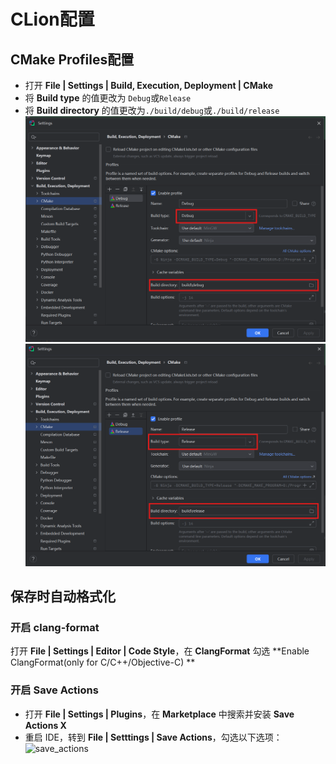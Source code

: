 # CLion配置

## CMake Profiles配置

- 打开 **File | Settings | Build, Execution, Deployment | CMake**
- 将 **Build type** 的值更改为 `Debug`或`Release`
- 将 **Build directory** 的值更改为`./build/debug`或`./build/release`
  ![dbug](./.assets/cmakeprofile.png)
  ![release](./.assets/cmakeprofile2.png)

## 保存时自动格式化

### 开启 clang-format

打开 **File | Settings | Editor | Code Style**，在 **ClangFormat** 勾选 **Enable ClangFormat(only for C/C++/Objective-C)
**

### 开启 Save Actions

- 打开 **File | Settings | Plugins**，在 **Marketplace** 中搜索并安装 **Save Actions X**
- 重启 IDE，转到 **File | **Setttings** | Save Actions**，勾选以下选项：
  ![save_actions](https://s3.ax1x.com/2020/11/16/Dk9fXD.png)